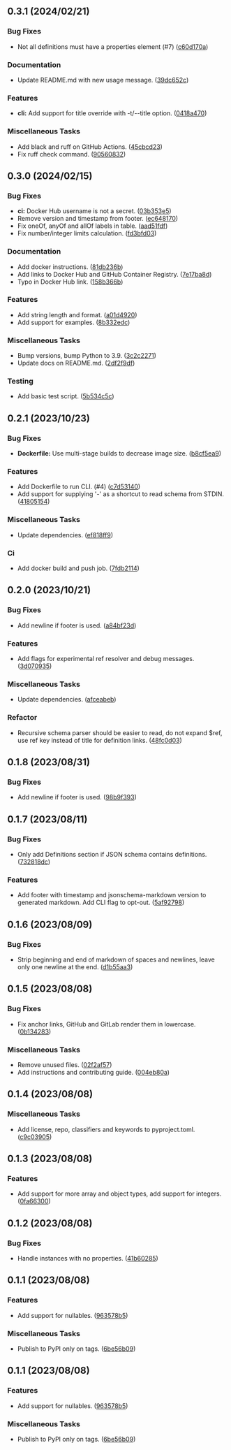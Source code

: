 ## 0.3.1 (2024/02/21)

### Bug Fixes

-  Not all definitions must have a properties element (#7) ([c60d170a](https://github.com/elisiariocouto/jsonschema-markdown/commit/c60d170aeb5e43e3dc9f0b26ad04512bcc938955))


### Documentation

-  Update README.md with new usage message. ([39dc652c](https://github.com/elisiariocouto/jsonschema-markdown/commit/39dc652ca7fcb4f1812a5d735ed979d75a4c68f3))


### Features

- **cli:** Add support for title override with -t/--title option. ([0418a470](https://github.com/elisiariocouto/jsonschema-markdown/commit/0418a4709197c0c407e440f8037667cb48598dc4))


### Miscellaneous Tasks

-  Add black and ruff on GitHub Actions. ([45cbcd23](https://github.com/elisiariocouto/jsonschema-markdown/commit/45cbcd2353036d3d8f34691b4799ea0b2c02d81b))
-  Fix ruff check command. ([90560832](https://github.com/elisiariocouto/jsonschema-markdown/commit/905608329f795b75e7f23ed54fc6e0df01e86b7c))


## 0.3.0 (2024/02/15)

### Bug Fixes

- **ci:** Docker Hub username is not a secret. ([03b353e5](https://github.com/elisiariocouto/jsonschema-markdown/commit/03b353e5a384cd1e02dd1d40379e756bf9f6e921))
-  Remove version and timestamp from footer. ([ec648170](https://github.com/elisiariocouto/jsonschema-markdown/commit/ec6481709bac3a9f451cea86929ec4b88c92f694))
-  Fix oneOf, anyOf and allOf labels in table. ([aad51fdf](https://github.com/elisiariocouto/jsonschema-markdown/commit/aad51fdf39ff8e0fa948ee1628e1914141ee2924))
-  Fix number/integer limits calculation. ([fd3bfd03](https://github.com/elisiariocouto/jsonschema-markdown/commit/fd3bfd03b9cfba12dfa93d17197260282eb126fa))


### Documentation

-  Add docker instructions. ([81db236b](https://github.com/elisiariocouto/jsonschema-markdown/commit/81db236b6692036ad1a7154c0002e65f921896f2))
-  Add links to Docker Hub and GitHub Container Registry. ([7e17ba8d](https://github.com/elisiariocouto/jsonschema-markdown/commit/7e17ba8d97dc53604a2a6a3bc675fb9eb2a36435))
-  Typo in Docker Hub link. ([158b366b](https://github.com/elisiariocouto/jsonschema-markdown/commit/158b366bf4006b6bd29bcc75e15fc2535fe1b800))


### Features

-  Add string length and format. ([a01d4920](https://github.com/elisiariocouto/jsonschema-markdown/commit/a01d4920318c3909245b326117d416daaa52df2e))
-  Add support for examples. ([8b332edc](https://github.com/elisiariocouto/jsonschema-markdown/commit/8b332edcff1973f2cf78dcb3f30b66ccce564730))


### Miscellaneous Tasks

-  Bump versions, bump Python to 3.9. ([3c2c2271](https://github.com/elisiariocouto/jsonschema-markdown/commit/3c2c2271d707293272199173522c87ee1ad46a2c))
-  Update docs on README.md. ([2df2f9df](https://github.com/elisiariocouto/jsonschema-markdown/commit/2df2f9df9b02ac7abec7125078ae0028a7388b3c))


### Testing

-  Add basic test script. ([5b534c5c](https://github.com/elisiariocouto/jsonschema-markdown/commit/5b534c5c863f6b1e264edfe9c613bc2a2e55c6e1))


## 0.2.1 (2023/10/23)

### Bug Fixes

- **Dockerfile:** Use multi-stage builds to decrease image size. ([b8cf5ea9](https://github.com/elisiariocouto/jsonschema-markdown/commit/b8cf5ea910ea0f4fe8ecb47ca06e0d47f626d466))


### Features

-  Add Dockerfile to run CLI. (#4) ([c7d53140](https://github.com/elisiariocouto/jsonschema-markdown/commit/c7d5314020ab377054a91475fbf9063d84653e87))
-  Add support for supplying '-' as a shortcut to read schema from STDIN. ([41805154](https://github.com/elisiariocouto/jsonschema-markdown/commit/4180515496ebb929f5e0d7a90dc5b6dcc4de5f5b))


### Miscellaneous Tasks

-  Update dependencies. ([ef818ff9](https://github.com/elisiariocouto/jsonschema-markdown/commit/ef818ff979b0bc805559a0e8c002b658a773ac91))


### Ci

-  Add docker build and push job. ([7fdb2114](https://github.com/elisiariocouto/jsonschema-markdown/commit/7fdb2114ef2821c81b534695058d45bd69baceb8))


## 0.2.0 (2023/10/21)

### Bug Fixes

-  Add newline if footer is used. ([a84bf23d](https://github.com/elisiariocouto/jsonschema-markdown/commit/a84bf23df326773a335922be41c886ff7f3b4fd0))


### Features

-  Add flags for experimental ref resolver and debug messages. ([3d070935](https://github.com/elisiariocouto/jsonschema-markdown/commit/3d07093561bef99aa53431d1c43f51406a73d515))


### Miscellaneous Tasks

-  Update dependencies. ([afceabeb](https://github.com/elisiariocouto/jsonschema-markdown/commit/afceabeb5cce2f870759a4cc2b350a149f632a6b))


### Refactor

-  Recursive schema parser should be easier to read, do not expand $ref, use ref key instead of title for definition links. ([48fc0d03](https://github.com/elisiariocouto/jsonschema-markdown/commit/48fc0d03471064e20a4bbb998546cd12d942e7be))


## 0.1.8 (2023/08/31)

### Bug Fixes

-  Add newline if footer is used. ([98b9f393](https://github.com/elisiariocouto/jsonschema-markdown/commit/98b9f3936a2ac03397fd50002e4e4057769c5c23))


## 0.1.7 (2023/08/11)

### Bug Fixes

-  Only add Definitions section if JSON schema contains definitions. ([732818dc](https://github.com/elisiariocouto/jsonschema-markdown/commit/732818dc01aaf1c34a4e1b9ed6eaa06b77db3f81))


### Features

-  Add footer with timestamp and jsonschema-markdown version to generated markdown. Add CLI flag to opt-out. ([5af92798](https://github.com/elisiariocouto/jsonschema-markdown/commit/5af927986006f89e2409c65512c4cdd1282e155e))


## 0.1.6 (2023/08/09)

### Bug Fixes

-  Strip beginning and end of markdown of spaces and newlines, leave only one newline at the end. ([d1b55aa3](https://github.com/elisiariocouto/jsonschema-markdown/commit/d1b55aa3b7887e8ba96133eaa2b50fa9812af82e))


## 0.1.5 (2023/08/08)

### Bug Fixes

-  Fix anchor links, GitHub and GitLab render them in lowercase. ([0b134283](https://github.com/elisiariocouto/jsonschema-markdown/commit/0b13428312cc4a806d7d5982d8699ae3f518be2f))


### Miscellaneous Tasks

-  Remove unused files. ([02f2af57](https://github.com/elisiariocouto/jsonschema-markdown/commit/02f2af573c5a2a2ab1021908d0a140decde2f948))
-  Add instructions and contributing guide. ([004eb80a](https://github.com/elisiariocouto/jsonschema-markdown/commit/004eb80af41a21974c45131f94d7b243bfd14615))


## 0.1.4 (2023/08/08)

### Miscellaneous Tasks

-  Add license, repo, classifiers and keywords to pyproject.toml. ([c9c03905](https://github.com/elisiariocouto/jsonschema-markdown/commit/c9c0390599b4a09e1c0e1e30536f0f4d555e5a16))


## 0.1.3 (2023/08/08)

### Features

-  Add support for more array and object types, add support for integers. ([0fa66300](https://github.com/elisiariocouto/jsonschema-markdown/commit/0fa663004904122af4c83213a7c62a49cafe8539))


## 0.1.2 (2023/08/08)

### Bug Fixes

-  Handle instances with no properties. ([41b60285](https://github.com/elisiariocouto/jsonschema-markdown/commit/41b602857c66d954eb79750b5f1b70baccfa1639))


## 0.1.1 (2023/08/08)

### Features

-  Add support for nullables. ([963578b5](https://github.com/elisiariocouto/jsonschema-markdown/commit/963578b5f8353f9ee24da75eee4ea9426bf35a1e))


### Miscellaneous Tasks

-  Publish to PyPI only on tags. ([6be56b09](https://github.com/elisiariocouto/jsonschema-markdown/commit/6be56b092246dbb9d32bbcfafcdfafbf9a6a02c5))


## 0.1.1 (2023/08/08)

### Features

-  Add support for nullables. ([963578b5](https://github.com/elisiariocouto/jsonschema-markdown/commit/963578b5f8353f9ee24da75eee4ea9426bf35a1e))


### Miscellaneous Tasks

-  Publish to PyPI only on tags. ([6be56b09](https://github.com/elisiariocouto/jsonschema-markdown/commit/6be56b092246dbb9d32bbcfafcdfafbf9a6a02c5))
